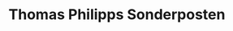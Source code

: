 ---
title: "Thomas Philipps Sonderposten"
url: /dorf-mecklenburg/thomas-philipps-sonderposten/
shop: Supermarkt
---